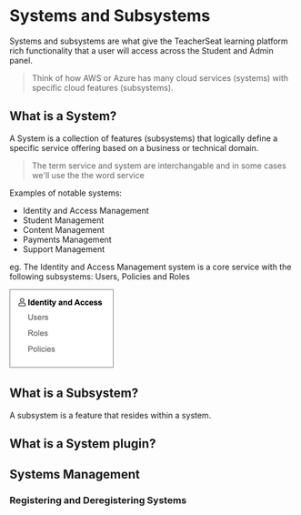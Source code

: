 # Systems and Subsystems

Systems and subsystems are what give the TeacherSeat learning platform rich functionality that a user will access across the Student and Admin panel. 

> Think of how AWS or Azure has many cloud services (systems) with specific cloud features (subsystems). 

## What is a System?

A System is a collection of features (subsystems) that logically define a specific service offering based on a business or technical domain.

> The term service and system are interchangable and in some cases we'll use the the word service

Examples of notable systems:
- Identity and Access Management
- Student Management
- Content Management
- Payments Management
- Support Management

eg. The Identity and Access Management system is a core service with the following subsystems: Users, Policies and Roles

![](media/concepts-systems-system.png)

## What is a Subsystem?

A subsystem is a feature that resides within a system.

## What is a System plugin?

## Systems Management

### Registering and Deregistering Systems
